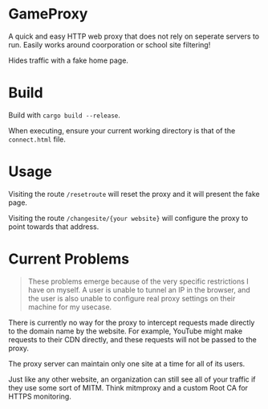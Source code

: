 # GameProxy

A quick and easy HTTP web proxy that does not rely on seperate servers to run. Easily works around coorporation or school site filtering!

Hides traffic with a fake home page.

# Build

Build with `cargo build --release`.

When executing, ensure your current working directory is that of the `connect.html` file.

# Usage

Visiting the route `/resetroute` will reset the proxy and it will present the fake page.

Visiting the route `/changesite/{your website}` will configure the proxy to point towards that address.

# Current Problems

> These problems emerge because of the very specific restrictions I have on myself. A user is unable to tunnel an IP in the browser,
> and the user is also unable to configure real proxy settings on their machine for my usecase.

There is currently no way for the proxy to intercept requests made directly to the domain name by the website. For example, YouTube might make requests to their CDN directly, and these requests will not be passed to the proxy.

The proxy server can maintain only one site at a time for all of its users.

Just like any other website, an organization can still see all of your traffic if they use some sort of MITM. Think mitmproxy and a custom Root CA for HTTPS monitoring.
